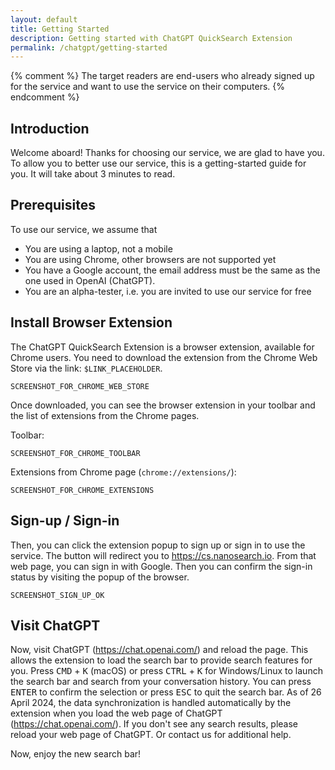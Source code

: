```yaml
---
layout: default
title: Getting Started
description: Getting started with ChatGPT QuickSearch Extension
permalink: /chatgpt/getting-started
---
```


{% comment %}
The target readers are end-users who already signed up for the service and want to use the service on their computers.
{% endcomment %}

## Introduction

Welcome aboard! Thanks for choosing our service, we are glad to have you. To allow you to better use our service, this is a getting-started guide for you. It will take about 3 minutes to read.

## Prerequisites

To use our service, we assume that

* You are using a laptop, not a mobile
* You are using Chrome, other browsers are not supported yet
* You have a Google account, the email address must be the same as the one used in OpenAI (ChatGPT).
* You are an alpha-tester, i.e. you are invited to use our service for free

## Install Browser Extension

The ChatGPT QuickSearch Extension is a browser extension, available for Chrome users. You need to download the extension from the Chrome Web Store via the link: `$LINK_PLACEHOLDER`.

```
SCREENSHOT_FOR_CHROME_WEB_STORE
```

Once downloaded, you can see the browser extension in your toolbar and the list of extensions from the Chrome pages.

Toolbar:

```
SCREENSHOT_FOR_CHROME_TOOLBAR
```

Extensions from Chrome page (`chrome://extensions/`):

```
SCREENSHOT_FOR_CHROME_EXTENSIONS
```

## Sign-up / Sign-in

Then, you can click the extension popup to sign up or sign in to use the service. The button will redirect you to <https://cs.nanosearch.io>. From that web page, you can sign in with Google. Then you can confirm the sign-in status by visiting the popup of the browser.

```
SCREENSHOT_SIGN_UP_OK
```

## Visit ChatGPT

Now, visit ChatGPT (<https://chat.openai.com/>) and reload the page. This allows the extension to load the search bar to provide search features for you. Press <kbd>CMD</kbd> + <kbd>K</kbd> (macOS) or press <kbd>CTRL</kbd> + <kbd>K</kbd> for Windows/Linux to launch the search bar and search from your conversation history. You can press <kbd>ENTER</kbd> to confirm the selection or press <kbd>ESC</kbd> to quit the search bar. As of 26 April 2024, the data synchronization is handled automatically by the extension when you load the web page of ChatGPT (https://chat.openai.com/). If you don't see any search results, please reload your web page of ChatGPT. Or contact us for additional help.

Now, enjoy the new search bar!
